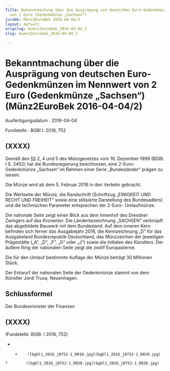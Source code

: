 ```yaml
---
Title: Bekanntmachung über die Ausprägung von deutschen Euro-Gedenkmünzen im Nennwert
  von 2 Euro (Gedenkmünze „Sachsen“)
jurabk: Münz2EuroBek 2016-04-04/2
layout: default
origslug: muenz2eurobek_2016-04-04_2
slug: muenz2eurobek_2016-04-04_2

---
```


# Bekanntmachung über die Ausprägung von deutschen Euro-Gedenkmünzen im Nennwert von 2 Euro (Gedenkmünze „Sachsen“) (Münz2EuroBek 2016-04-04/2)

Ausfertigungsdatum
:   2016-04-04

Fundstelle
:   BGBl I: 2016, 752


## (XXXX)

Gemäß den §§ 2, 4 und 5 des Münzgesetzes vom 16. Dezember 1999 (BGBl.
I S. 2402) hat die Bundesregierung beschlossen, eine 2-Euro-
Gedenkmünze „Sachsen“ im Rahmen einer Serie „Bundesländer“ prägen zu
lassen.

Die Münze wird ab dem 5. Februar 2016 in den Verkehr gebracht.

Die Wertseite der Münze, die Randschrift (Schriftzug „EINIGKEIT UND
RECHT UND FREIHEIT“ sowie eine stilisierte Darstellung des
Bundesadlers) und die technischen Parameter entsprechen der 2-Euro-
Umlaufmünze.

Die nationale Seite zeigt einen Blick aus dem Innenhof des Dresdner
Zwingers auf das Kronentor. Die Länderbezeichnung „SACHSEN“ verknüpft
das abgebildete Bauwerk mit dem Bundesland. Auf dem inneren Kern
befinden sich ferner das Ausgabejahr 2016, die Kennzeichnung „D“ für
das Ausgabeland Bundesrepublik Deutschland, das Münzzeichen der
jeweiligen Prägestätte („A“, „D“, „F“, „G“ oder „J“) sowie die
Initialen des Künstlers. Der äußere Ring der nationalen Seite zeigt
die zwölf Europasterne.

Die für den Umlauf bestimmte Auflage der Münze beträgt 30 Millionen
Stück.

Der Entwurf der nationalen Seite der Gedenkmünze stammt von dem
Künstler Jordi Truxa, Neuenhagen.


## Schlussformel

Der Bundesminister der Finanzen


## (XXXX)

(Fundstelle: BGBl. I 2016, 752)


*    *        ![bgbl1_2016_j0752-1_0010.jpg](bgbl1_2016_j0752-1_0010.jpg)
    *        ![bgbl1_2016_j0752-1_0020.jpg](bgbl1_2016_j0752-1_0020.jpg)


